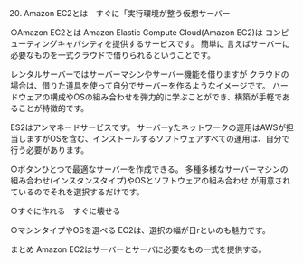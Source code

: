 20. Amazon EC2とは　すぐに「実行環境が整う仮想サーバー

○Amazon EC2とは
Amazon Elastic Compute Cloud(Amazon EC2)は
コンピューティングキャパシティを提供するサービスです。
簡単に
言えばサーバーに必要なものを一式クラウドで借りられるということです。

レンタルサーバーではサーバーマシンやサーバー機能を借りますが
クラウドの場合は、借りた道具を使って自分でサーバーを作るようなイメージです。
ハードウェアの構成やOSの組み合わせを弾力的に学ぶことができ、構築が手軽であることが特徴的です。

ES2はアンマネードサービスです。
サーバーyたネットワークの運用はAWSが担当しますがOSを含む、インストールするソフトウェアすべての運用は、自分で行う必要があります。

○ボタンひとつで最適なサーバーを作成できる。
多種多様なサーバーマシンの組み合わせ(インスタンスタイプ)やOSとソフトウェアの組み合わせ
が用意されているのでそれを選択するだけです。

○すぐに作れる　すぐに壊せる

○マシンタイプやOSを選べる
EC2は、選択の幅が日rといのも魅力です。

まとめ
Amazon EC2はサーバーとサーバに必要なもの一式を提供する。
